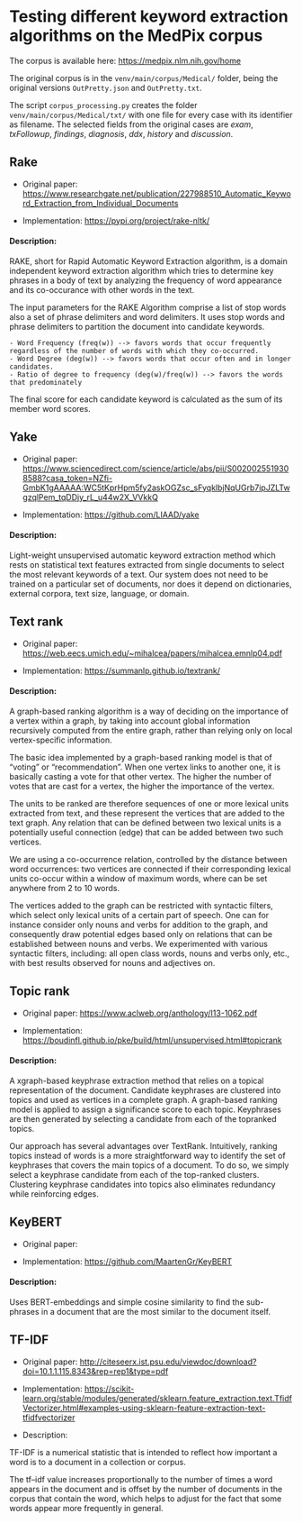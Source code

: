 # Testing different keyword extraction algorithms on the MedPix corpus

The corpus is available here: https://medpix.nlm.nih.gov/home

The original corpus is in the `venv/main/corpus/Medical/` folder, being the original versions `OutPretty.json` and `OutPretty.txt`.

The script `corpus_processing.py` creates the folder `venv/main/corpus/Medical/txt/` with one file for every case with its identifier as filename. The selected fields from the original cases are _exam_, _txFollowup_, _findings_, _diagnosis_, _ddx_, _history_ and _discussion_.



## Rake

- Original paper: https://www.researchgate.net/publication/227988510_Automatic_Keyword_Extraction_from_Individual_Documents

- Implementation: https://pypi.org/project/rake-nltk/

#### Description: 

RAKE, short for Rapid Automatic Keyword Extraction algorithm, is a domain independent keyword extraction algorithm which tries to determine key phrases in a body of text by analyzing the frequency of word appearance and its co-occurance with other words in the text.

The input parameters for the RAKE Algorithm comprise a list of stop words also a set of phrase delimiters and word delimiters. It uses stop words and phrase delimiters to partition the document into candidate keywords.

    - Word Frequency (freq(w)) --> favors words that occur frequently regardless of the number of words with which they co-occurred.
    - Word Degree (deg(w)) --> favors words that occur often and in longer candidates.
    - Ratio of degree to frequency (deg(w)/freq(w)) --> favors the words that predominately 

The final score for each candidate keyword is calculated as the sum of its member word scores.



## Yake

- Original paper: https://www.sciencedirect.com/science/article/abs/pii/S0020025519308588?casa_token=NZfi-GmbK1gAAAAA:WC5tKprHpm5fy2askOGZsc_sFyqklbjNqUGrb7ipJZLTwgzqlPem_tqDDjy_rL_u44w2X_VVkkQ

- Implementation: https://github.com/LIAAD/yake

#### Description:

Light-weight unsupervised automatic keyword extraction method which rests on statistical text features extracted from single documents to select the most relevant keywords of a text. Our system does not need to be trained on a particular set of documents, nor does it depend on dictionaries, external corpora, text size, language, or domain.



## Text rank

- Original paper: https://web.eecs.umich.edu/~mihalcea/papers/mihalcea.emnlp04.pdf

- Implementation: https://summanlp.github.io/textrank/

#### Description:

A graph-based ranking algorithm is a way of deciding on the importance of a vertex within a graph, by taking into account global information recursively computed from the entire graph, rather than relying only on local vertex-specific information. 

The basic idea implemented by a graph-based ranking model is that of “voting” or “recommendation”. When one vertex links to another one, it is basically casting a vote for that other vertex. The higher the number of votes that are cast for a vertex, the higher the importance of the vertex.

The units to be ranked are therefore sequences of one or more lexical units extracted from text, and these represent the vertices that are added to the text graph. Any relation that can be defined between two lexical units is a potentially useful connection (edge) that can be added between two such vertices. 

We are using a co-occurrence relation, controlled by the distance between word occurrences: two vertices are connected if their corresponding lexical units co-occur within a window of maximum  words, where  can be set anywhere from 2 to 10 words. 

The vertices added to the graph can be restricted with syntactic filters, which select only lexical units of a certain part of speech. One can for instance consider only nouns and verbs for addition to the graph, and consequently draw potential edges based only on relations that can be established between nouns and verbs. We experimented with various syntactic filters, including: all open class words, nouns and verbs only, etc., with best results observed for nouns and adjectives on.



## Topic rank

- Original paper: https://www.aclweb.org/anthology/I13-1062.pdf

- Implementation: https://boudinfl.github.io/pke/build/html/unsupervised.html#topicrank

#### Description:

A xgraph-based keyphrase extraction method that relies on a topical representation of the document. Candidate keyphrases are clustered into topics and used as vertices in a complete graph. A graph-based ranking model is applied to assign a significance score to each topic. Keyphrases are then generated by selecting a candidate from each of the topranked topics.

Our approach has several advantages over TextRank. Intuitively, ranking topics instead of words is a more straightforward way to identify the set of keyphrases that covers the main topics of a document. To do so, we simply select a keyphrase candidate from each of the top-ranked clusters. Clustering keyphrase candidates into topics also eliminates redundancy while reinforcing edges.



## KeyBERT

- Original paper: 

- Implementation: https://github.com/MaartenGr/KeyBERT

#### Description:

Uses BERT-embeddings and simple cosine similarity to find the sub-phrases in a document that are the most similar to the document itself.



## TF-IDF

- Original paper: http://citeseerx.ist.psu.edu/viewdoc/download?doi=10.1.1.115.8343&rep=rep1&type=pdf

- Implementation: https://scikit-learn.org/stable/modules/generated/sklearn.feature_extraction.text.TfidfVectorizer.html#examples-using-sklearn-feature-extraction-text-tfidfvectorizer

- Description:

TF-IDF is a numerical statistic that is intended to reflect how important a word is to a document in a collection or corpus. 

The tf–idf value increases proportionally to the number of times a word appears in the document and is offset by the number of documents in the corpus that contain the word, which helps to adjust for the fact that some words appear more frequently in general.
